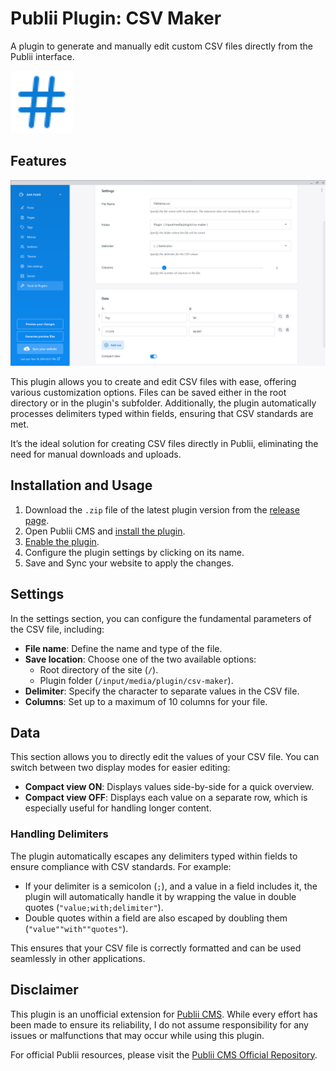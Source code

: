 # Publii Plugin: CSV Maker
A plugin to generate and manually edit custom CSV files directly from the Publii interface.

<p><img height="100" alt="publii plugin" title="Plugin icons" src="https://raw.githubusercontent.com/gpsblues/Publii-Plugin-Easy-Htaccess/802bbe1ad69aafd209050b19b37371a913fe547f/.assets/thumbnail.svg"></p>

## Features

![Publii plugin screenshot](https://raw.githubusercontent.com/gpsblues/Publii-Plugin-CSV-Maker/refs/heads/main/.assets/screen.png)

This plugin allows you to create and edit CSV files with ease, offering various customization options. Files can be saved either in the root directory or in the plugin's subfolder. Additionally, the plugin automatically processes delimiters typed within fields, ensuring that CSV standards are met. 

It’s the ideal solution for creating CSV files directly in Publii, eliminating the need for manual downloads and uploads.

## Installation and Usage

1. Download the `.zip` file of the latest plugin version from the [release page](https://github.com/gpsblues/Publii-Plugin-CSV-Maker/releases/).
2. Open Publii CMS and [install the plugin](https://getpublii.com/docs/plugins.html#installingplugins).
3. [Enable the plugin](https://getpublii.com/docs/plugins.html#enablingplugins).
4. Configure the plugin settings by clicking on its name.
5. Save and Sync your website to apply the changes.

## Settings

In the settings section, you can configure the fundamental parameters of the CSV file, including:

- **File name**: Define the name and type of the file.
- **Save location**: Choose one of the two available options:
  - Root directory of the site (`/`).
  - Plugin folder (`/input/media/plugin/csv-maker`).
- **Delimiter**: Specify the character to separate values in the CSV file.
- **Columns**: Set up to a maximum of 10 columns for your file.

## Data

This section allows you to directly edit the values of your CSV file. You can switch between two display modes for easier editing:

- **Compact view ON**:  Displays values side-by-side for a quick overview.
- **Compact view OFF**: Displays each value on a separate row, which is especially useful for handling longer content.

### Handling Delimiters

The plugin automatically escapes any delimiters typed within fields to ensure compliance with CSV standards. For example:

- If your delimiter is a semicolon (`;`), and a value in a field includes it, the plugin will automatically handle it by wrapping the value in double quotes (`"value;with;delimiter"`).
- Double quotes within a field are also escaped by doubling them (`"value""with""quotes"`).

This ensures that your CSV file is correctly formatted and can be used seamlessly in other applications.

## Disclaimer

This plugin is an unofficial extension for [Publii CMS](https://getpublii.com/). While every effort has been made to ensure its reliability, I do not assume responsibility for any issues or malfunctions that may occur while using this plugin. 

For official Publii resources, please visit the [Publii CMS Official Repository](https://marketplace.getpublii.com/plugins/).
